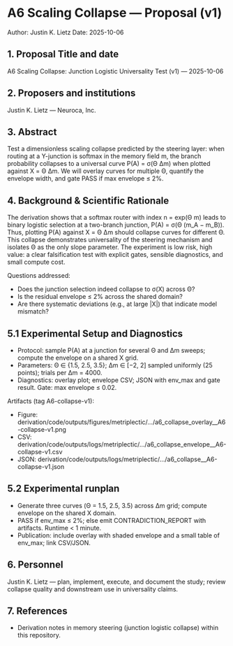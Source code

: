 # A6 Scaling Collapse — Proposal (v1)

Author: Justin K. Lietz
Date: 2025-10-06

## 1. Proposal Title and date

A6 Scaling Collapse: Junction Logistic Universality Test (v1) — 2025-10-06

## 2. Proposers and institutions

Justin K. Lietz — Neuroca, Inc.

## 3. Abstract

Test a dimensionless scaling collapse predicted by the steering layer: when routing at a Y-junction is softmax in the memory field m, the branch probability collapses to a universal curve P(A) = σ(Θ Δm) when plotted against X = Θ Δm. We will overlay curves for multiple Θ, quantify the envelope width, and gate PASS if max envelope ≤ 2%.

## 4. Background & Scientific Rationale

The derivation shows that a softmax router with index n = exp(Θ m) leads to binary logistic selection at a two-branch junction, P(A) = σ(Θ (m_A − m_B)). Thus, plotting P(A) against X = Θ Δm should collapse curves for different Θ. This collapse demonstrates universality of the steering mechanism and isolates Θ as the only slope parameter. The experiment is low risk, high value: a clear falsification test with explicit gates, sensible diagnostics, and small compute cost.

Questions addressed:

- Does the junction selection indeed collapse to σ(X) across Θ?
- Is the residual envelope ≤ 2% across the shared domain?
- Are there systematic deviations (e.g., at large |X|) that indicate model mismatch?

## 5.1 Experimental Setup and Diagnostics

- Protocol: sample P(A) at a junction for several Θ and Δm sweeps; compute the envelope on a shared X grid.
- Parameters: Θ ∈ {1.5, 2.5, 3.5}; Δm ∈ [−2, 2] sampled uniformly (25 points); trials per Δm = 4000.
- Diagnostics: overlay plot; envelope CSV; JSON with env_max and gate result. Gate: max envelope ≤ 0.02.

Artifacts (tag A6-collapse-v1):

- Figure: derivation/code/outputs/figures/metriplectic/.../a6_collapse_overlay__A6-collapse-v1.png
- CSV: derivation/code/outputs/logs/metriplectic/.../a6_collapse_envelope__A6-collapse-v1.csv
- JSON: derivation/code/outputs/logs/metriplectic/.../a6_collapse__A6-collapse-v1.json

## 5.2 Experimental runplan

- Generate three curves (Θ = 1.5, 2.5, 3.5) across Δm grid; compute envelope on the shared X domain.
- PASS if env_max ≤ 2%; else emit CONTRADICTION_REPORT with artifacts. Runtime < 1 minute.
- Publication: include overlay with shaded envelope and a small table of env_max; link CSV/JSON.

## 6. Personnel

Justin K. Lietz — plan, implement, execute, and document the study; review collapse quality and downstream use in universality claims.

## 7. References

- Derivation notes in memory steering (junction logistic collapse) within this repository.

